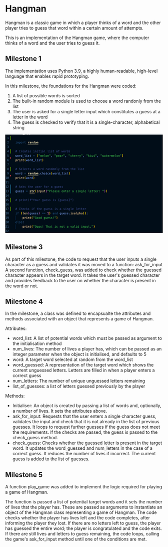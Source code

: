 # Hangman
Hangman is a classic game in which a player thinks of a word and the other player tries to guess that word within a certain amount of attempts.

This is an implementation of the Hangman game, where the computer thinks of a word and the user tries to guess it. 


## Milestone 1

The implementation uses Python 3.9, a highly human-readable, high-level language that enables rapid prototyping.

In this milestone, the foundations for the Hangman were coded: 

1. A list of possible words is sorted
1. The built-in random module is used to choose a word randonly from the list
1. The user is asked for a single letter input which constitutes a guess at a letter in the word
1. The guess is checked to verify that it is a single-character, alphabetical string


![](images/hangman_milestone_2_py.png)

## Milestone 3

As part of this milestone, the code to request that the user inputs a single character as a guess and validates it was moved to a function: ask_for_input
A second function, check_guess, was added to check whether the guessed character appears in the target word. It takes the user's guessed character and provides feedback to the user on whether the character is present in the word or not.


## Milestone 4

In the milestone, a class was defined to encapsualte the attributes and methods associated with an object that represents a game of Hangman.

Attributes:
- word_list: A list of potential words which must be passed as argument to the initialisation method
- num_lives: The number of lives a player has, which can be passed as an integer parameter when the object is initialised, and defaults to 5
- word: A target word selected at random from the word_list
- word_guessed: A representation of the target word which shows the current unguessed letters. Letters are filled in when a player enters a correct guess
- num_letters: The number of unique unguessed letters remaining 
- list_of_guesses: a list of letters guessed previously by the player

Methods:
- Initialiser: An object is created by passing a list of words and, optionally, a number of lives. It sets the attributes above.
- ask_for_input: Requests that the user enters a single character guess, validates the input and check that it is not already in the list of previous guesses. It loops to request further guesses if the guess does not meet the requirements. If the checks are passed, the guess is passed to the check_guess method. 
- check_guess: Checks whether the guessed letter is present in the target word. It updates the word_guessed and num_letters in the case of a correct guess. It reduces the number of lives if incorrect. The current guess is added to the list of guesses.

## Milestone 5

A function play_game was added to implement the logic required for playing a game of Hangman.

The function is passed a list of potential target words and it sets the number of lives that the player has. These are passed as arguments to instantiate an object of the Hangman class representing a game of Hangman. The code checks whether the player has lives left and the code completes, after informing the player they lost. If there are no letters left to guess, the player has guessed the entire word; the player is congratulated and the code exits. If there are still lives and letters to guess remaining, the code loops, calling the game's ask_for_input method until one of the conditions are met.
